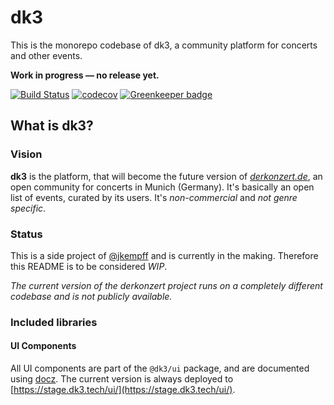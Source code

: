 # dk3

This is the monorepo codebase of dk3, a community platform for concerts and other events.

**Work in progress &mdash; no release yet.**

[![Build Status](https://travis-ci.org/jkempff/dk3.svg?branch=master)](https://travis-ci.org/jkempff/dk3)
[![codecov](https://codecov.io/gh/jkempff/dk3/branch/master/graph/badge.svg)](https://codecov.io/gh/jkempff/dk3)
[![Greenkeeper badge](https://badges.greenkeeper.io/jkempff/dk3.svg)](https://greenkeeper.io/)

## What is dk3?

### Vision

**dk3** is the platform, that will become the future version of _[derkonzert.de](https://derkonzert.de)_, an open community for concerts in Munich (Germany). It's basically an open list of events, curated by its users. It's _non-commercial_ and _not genre specific_.

### Status

This is a side project of [@jkempff](https://github.com/jkempff) and is currently in the making. Therefore this README is to be considered _WIP_.

_The current version of the derkonzert project runs on a completely different codebase and is not publicly available._

### Included libraries

#### UI Components

All UI components are part of the `@dk3/ui` package, and are documented using [docz](https://www.docz.site/). The current version is always deployed to [https://stage.dk3.tech/ui/](https://stage.dk3.tech/ui/).
